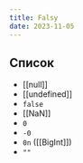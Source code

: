```yaml
---
title: Falsy
date: 2023-11-05
---
```

## Список
- [[null]]
- [[undefined]]
- `false`
- [[NaN]]
- `0`
- `-0`
- `0n` ([[BigInt]])
- `""` 